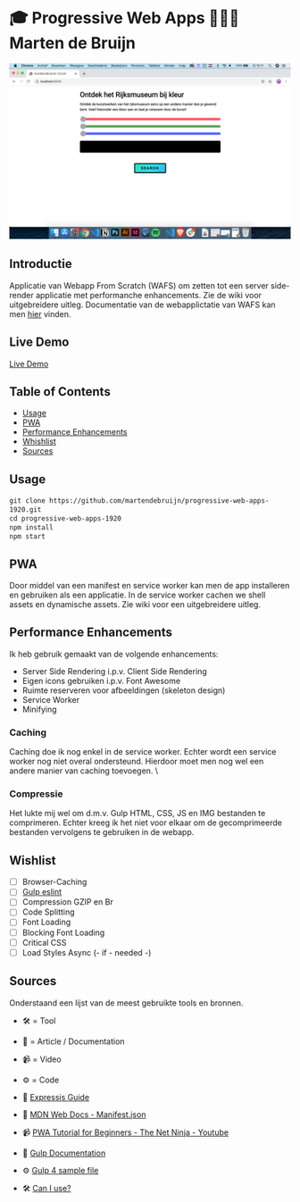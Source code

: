 # 🎓 Progressive Web Apps 👨🏻‍💻 Marten de Bruijn

![Screenshot van de app](./README-IMG/screenshot-pwa.png)

## Introductie

Applicatie van Webapp From Scratch (WAFS) om zetten tot een server side-render applicatie met performanche enhancements. Zie de wiki voor uitgebreidere uitleg. Documentatie van de webapplictatie van WAFS kan men [hier](https://github.com/martendebruijn/web-app-from-scratch-1920) vinden.

## Live Demo

[Live Demo](https://pwa-marten-de-bruijn.herokuapp.com/)

## Table of Contents

- [Usage](#Usage)
- [PWA](#pwa)
- [Performance Enhancements](#Performance-enhancements)
- [Whishlist](#Whishlist)
- [Sources](#Sources)

## Usage

```
git clone https://github.com/martendebruijn/progressive-web-apps-1920.git
cd progressive-web-apps-1920
npm install
npm start
```

## PWA

Door middel van een manifest en service worker kan men de app installeren en gebruiken als een applicatie. In de service worker cachen we shell assets en dynamische assets. Zie wiki voor een uitgebreidere uitleg.

## Performance Enhancements

Ik heb gebruik gemaakt van de volgende enhancements:

- Server Side Rendering i.p.v. Client Side Rendering
- Eigen icons gebruiken i.p.v. Font Awesome
- Ruimte reserveren voor afbeeldingen (skeleton design)
- Service Worker
- Minifying

### Caching

Caching doe ik nog enkel in de service worker. Echter wordt een service worker nog niet overal ondersteund. Hierdoor moet men nog wel een andere manier van caching toevoegen. \

### Compressie

Het lukte mij wel om d.m.v. Gulp HTML, CSS, JS en IMG bestanden te comprimeren. Echter kreeg ik het niet voor elkaar om de gecomprimeerde bestanden vervolgens te gebruiken in de webapp.

## Wishlist

- [ ] Browser-Caching
- [ ] [Gulp eslint](https://www.npmjs.com/package/gulp-eslint)
- [ ] Compression GZIP en Br
- [ ] Code Splitting
- [ ] Font Loading
- [ ] Blocking Font Loading
- [ ] Critical CSS
- [ ] Load Styles Async (- if - needed -)

## Sources

Onderstaand een lijst van de meest gebruikte tools en bronnen.

- 🛠 = Tool
- 📖 = Article / Documentation
- 📹 = Video
- ⚙️ = Code

- 📖 [Expressjs Guide](https://expressjs.com/en/guide/routing.html)
- 📖 [MDN Web Docs - Manifest.json](https://developer.mozilla.org/en-US/docs/Mozilla/Add-ons/WebExtensions/manifest.json)
- 📹 [PWA Tutorial for Beginners - The Net Ninja - Youtube](https://www.youtube.com/watch?v=4XT23X0Fjfk&list=PL4cUxeGkcC9gTxqJBcDmoi5Q2pzDusSL7)
- 📖 [Gulp Documentation](https://gulpjs.com/docs/en/getting-started/quick-start)
- ⚙️ [Gulp 4 sample file](https://gist.github.com/jeromecoupe/0b807b0c1050647eb340360902c3203a)
- 🛠 [Can I use?](https://caniuse.com/)
